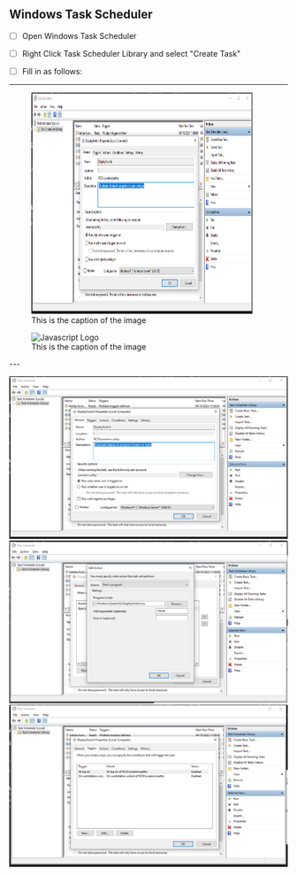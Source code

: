 ## Windows Task Scheduler
- [ ] Open Windows Task Scheduler
- [ ] Right Click Task Scheduler Library and select "Create Task"
- [ ] Fill in as follows:



---
<figure><img src="../../Archive/Attachments/windows-scheduler-pic1.png" alt="Javascript Logo" width="400" height="400"><figcaption>This is the caption of the image</figcaption></figure><figure>

<img src="C:\Users\owenmccarthy\Documents\1.Markdown\Archive\Attachments\windows-scheduler-pic1.png" alt="Javascript Logo" width="700" height="400">
<figcaption>This is the caption of the image</figcaption>
</figure>
---

![](../../Archive/Attachments/windows-scheduler-pic1.png)
![](../../Archive/Attachments/windows-scheduler-pic2.png)
![](../../Archive/Attachments/windows-scheduler-pic3.png)


